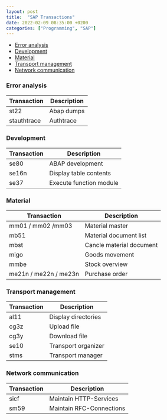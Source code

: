 ```yaml
---
layout: post
title:  "SAP Transactions"
date: 2022-02-09 08:35:00 +0200
categories: ["Programming", "SAP"]
---
```


- [Error analysis](#error-analysis)
- [Development](#development)
- [Material](#material)
- [Transport management](#transport-management)
- [Network communication](#network-communication)

### Error analysis

| Transaction | Description |
| ----------- | ----------- |
| st22        | Abap dumps  |
| stauthtrace | Authtrace   |

### Development

| Transaction | Description             |
| ----------- | ----------------------- |
| se80        | ABAP development        |
| se16n       | Display table contents  |
| se37        | Execute function module |

### Material

| Transaction           | Description              |
| --------------------- | ------------------------ |
| mm01 / mm02 /mm03     | Material master          |
| mb51                  | Material document list   |
| mbst                  | Cancle material document |
| migo                  | Goods movement           |
| mmbe                  | Stock overview           |
| me21n / me22n / me23n | Purchase order           |

### Transport management

| Transaction | Description         |
| ----------- | ------------------- |
| al11        | Display directories |
| cg3z        | Upload file         |
| cg3y        | Download file       |
| se10        | Transport organizer |
| stms        | Transport manager   |

### Network communication

| Transaction | Description              |
| ----------- | ------------------------ |
| sicf        | Maintain HTTP-Services   |
| sm59        | Maintain RFC-Connections |
